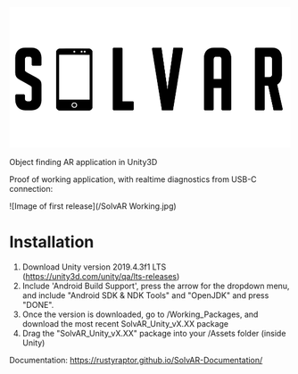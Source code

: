 ![SolvAR Logo](/SolvARLogo.png)

Object finding AR application in Unity3D 

Proof of working application, with realtime diagnostics from USB-C connection:

![Image of first release](/SolvAR Working.jpg)

# Installation
1) Download Unity version 2019.4.3f1 LTS (https://unity3d.com/unity/qa/lts-releases)
2) Include 'Android Build Support', press the arrow for the dropdown menu, and include "Android SDK & NDK Tools" and "OpenJDK" and press "DONE".
3) Once the version is downloaded, go to /Working_Packages, and download the most recent SolvAR_Unity_vX.XX package
4) Drag the "SolvAR_Unity_vX.XX" package into your /Assets folder (inside Unity)

Documentation: https://rustyraptor.github.io/SolvAR-Documentation/
